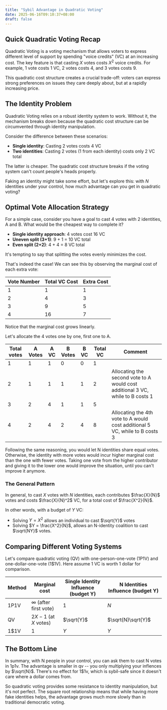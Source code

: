 ```yaml
---
title: "Sybil Advantage in Quadratic Voting"
date: 2025-06-16T09:10:37+08:00
draft: false
---
```


## Quick Quadratic Voting Recap

Quadratic Voting is a voting mechanism that allows voters to express different level of support by spending "voice credits" (VC) at an increasing cost. The key feature is that casting $X$ votes costs $X^2$ voice credits. For example, 1 vote costs 1 VC, 2 votes costs 4, and 3 votes costs 9.

This quadratic cost structure creates a crucial trade-off: voters can express strong preferences on issues they care deeply about, but at a rapidly increasing price.

## The Identity Problem

Quadratic Voting relies on a robust identity system to work. Without it, the mechanism breaks down because the quadratic cost structure can be circumvented through identity manipulation.

Consider the difference between these scenarios:

- **Single identity**: Casting 2 votes costs 4 VC
- **Two identities**: Casting 2 votes (1 from each identity) costs only 2 VC total

The latter is cheaper. The quadratic cost structure breaks if the voting system can't count people's heads properly.

Faking an identity might take some effort, but let's explore this: with $N$ identities under your control, how much advantage can you get in quadratic voting?

## Optimal Vote Allocation Strategy

For a simple case, consider you have a goal to cast 4 votes with 2 identities, A and B. What would be the cheapest way to complete it?

- **Single identity approach**: 4 votes cost 16 VC
- **Uneven split (3+1)**: 9 + 1 = 10 VC total
- **Even split (2+2)**: 4 + 4 = 8 VC total

It's tempting to say that splitting the votes evenly minimizes the cost.

That's indeed the case! We can see this by observing the marginal cost of each extra vote:

| Vote Number| Total VC Cost| Extra Cost |
| -- | -- | -- |
| 1 | 1 | 1 |
| 2 | 4 | 3 |
| 3 | 9 | 5 |
| 4 | 16 | 7 |

Notice that the marginal cost grows linearly.

Let's allocate the 4 votes one by one, first one to A.

| Total votes| A Votes| A VC | B Votes| B VC| Total VC | Comment|
| -- | -- | -- | -- | -- | -- | -- |
| 1 | 1 | 1 | 0 | 0 | 1 | |
| 2 | 1 | 1 | 1 | 1 | 2 | Allocating the second vote to A would cost additional 3 VC, while to B costs 1 |
| 3 | 2 | 4 | 1 | 1 | 5 | |
| 4 | 2 | 4 | 2 | 4 | 8 | Allocating the 4th vote to A would cost additional 5 VC, while to B costs 3|

Following the same reasoning, you would let N identities share equal votes. Otherwise, the identity with more votes would incur higher marginal cost than the one with fewer votes. Taking one vote from the higher contributor and giving it to the lower one would improve the situation, until you can't improve it anymore.

### The General Pattern

In general, to cast $X$ votes with $N$ identities, each contributes $\frac{X}{N}$ votes and costs $\frac{X}{N}^2$ VC, for a total cost of $\frac{X^2}{N}$.

In other words, with a budget of $Y$ VC:

- Solving $Y = X^2$ allows an individual to cast $\sqrt{Y}$ votes
- Solving $Y = \frac{X^2}{N}$, allows an N-identity coalition to cast $\sqrt{NY}$ votes.

## Comparing Different Voting Systems

Let's compare quadratic voting (QV) with one-person-one-vote (1P1V) and one-dollar-one-vote (1$1V). Here assume 1 VC is worth 1 dollar for comparison.

|Method| Marginal cost | Single Identity Influence (budget Y)| N Identities Influence (budget Y) |
| -- | -- | -- | -- |
| 1P1V | $\infty$ (after first vote) | 1 | $N$ |
| QV | $2X - 1$ (at $X$ votes) | $\sqrt{Y}$ | $\sqrt{N}\sqrt{Y}$ |
| 1$1V | $1$ | $Y$| $Y$ |

## The Bottom Line

In summary, with N people in your control, you can ask them to cast N votes in 1p1v. The advantage is smaller in qv -- you only multiplying your inflences by $\sqrt{N}$. There's no effect for 1$1v, which is sybil-safe since it doesn't care where a dollar comes from.

So quadratic voting provides some resistance to identity manipulation, but it's not perfect. The square root relationship means that while having more fake identities helps, the advantage grows much more slowly than in traditional democratic voting.
